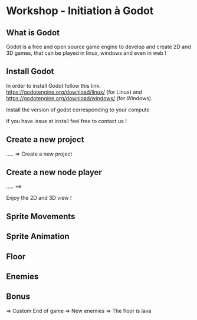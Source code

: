 # Workshop - Initiation à Godot

## What is Godot

Godot is a free and open source game engine to develop and create 2D and 3D games, that can be played in linux, windows and even in web !

## Install Godot

In order to install Godot follow this link: https://godotengine.org/download/linux/ (for Linux) and https://godotengine.org/download/windows/ (for Windows).

Install the version of godot corresponding to your compute

If you have issue at install feel free to contact us !

## Create a new project

..... => Create a new project

## Create a new node player

..... ==> 

Enjoy the 2D and 3D view !

## Sprite Movements


## Sprite Animation

## Floor

## Enemies

## Bonus

=> Custom End of game
=> New enemies
=> The floor is lava

